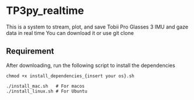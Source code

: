 # TP3py_realtime
This is a system to stream, plot, and save Tobii Pro Glasses 3 IMU and gaze data in real time
You can download it or use git clone

## Requirement
After downloading, run the following script to install the dependencies
```
chmod +x install_dependencies_{insert your os}.sh
```
```
./install_mac.sh   # For macos
./install_linux.sh # For Ubuntu
```


